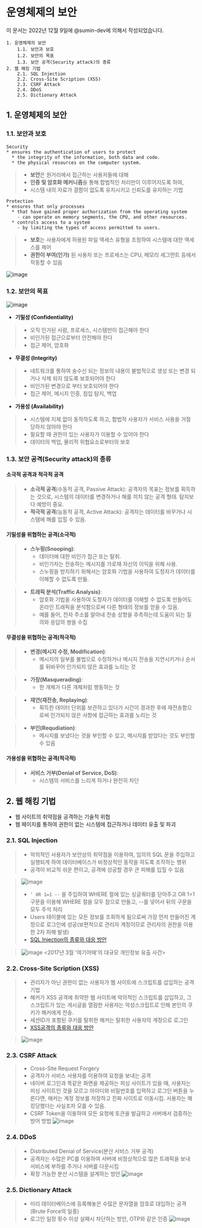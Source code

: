 # 운영체제의 보안

이 문서는 2022년 12월 9일에 @sumin-dev에 의해서 작성되었습니다.

```
1. 운영체제의 보안
    1.1. 보안과 보호
    1.2. 보안의 목표
    1.3. 보안 공격(Security attack)의 종류
2. 웹 해킹 기법
    2.1. SQL Injection
    2.2. Cross-Site Scription (XSS)
    2.3. CSRF Attack
    2.4. DDoS
    2.5. Dictionary Attack
```

## 1. 운영체제의 보안
### 1.1. 보안과 보호
```
Security
* ensures the authentication of users to protect
  * the integrity of the information, both data and code.
  * the physical resources on the computer system.
```
>* **보안**은 원거리에서 접근하는 사용자들에 대해
>* **인증 및 암호화 메커니즘**을 통해 합법적인 처리만이 이루어지도록 하여,
>* 시스템 내의 자료가 결함이 없도록 유지시키고 신뢰도를 유지하는 기법

```
Protection
* ensures that only processes
  * that have gained proper authorization from the operating system
    - can operate on memory segments, the CPU, and other resources.
  * controls access to a system
    - by limiting the types of access permitted to users.
```
>* **보호**는 사용자에게 허용된 파일 액세스 유형을 조정하여 시스템에 대한 액세스를 제어
>* **권한이 부여(인가)** 된 사용자 또는 프로세스는 CPU, 메모리 세그먼트 등에서 작동할 수 있음

![image](https://user-images.githubusercontent.com/109029407/206655792-1d1328ff-a71b-412e-b05f-0fb60f95281d.png)

### 1.2. 보안의 목표
![image](https://user-images.githubusercontent.com/109029407/206656376-e1ee3b02-cf0e-4912-b0cd-30ee3f827ab7.png)
* **기밀성 (Confidentiality)**
> * 오직 인가된 사람, 프로세스, 시스템만이 접근해야 한다
> * 비인가된 접근으로부터 안전해야 한다
> * 접근 제어, 암호화

* **무결성 (Integrity)**
> * 네트워크를 통하여 송수신 되는 정보의 내용이 불법적으로 생성 또는 변경 되거나 삭제 되지 않도록 보호되어야 한다
> * 비인가된 변경으로 부터 보호되어야 한다
> * 접근 제어, 메시지 인증, 침입 탐지, 백업

* **가용성 (Availability)**
> * 시스템에 지체 없이 동작하도록 하고, 합법적 사용자가 서비스 사용을 거절 당하지 않아야 한다
> * 필요할 때 권한이 있는 사용자가 이용할 수 있어야 한다
> * 데이터의 백업, 물리적 위협요소로부터의 보호

### 1.3. 보안 공격(Security attack)의 종류
#### 소극적 공격과 적극적 공격
> * **소극적 공격**(수동적 공격, Passive Attack): 공격자의 목표는 정보를 획득하는 것으로, 시스템의 데이터를 변경하거나 해를 끼치 않는 공격 형태. 탐지보다 예방이 중요.
> * **적극적 공격**(능동적 공격, Active Attack): 공격자는 데이터를 바꾸거나 시스템에 해를 입힐 수 있음.

#### 기밀성을 위협하는 공격(소극적)
> * **스누핑(Snooping)**: 
>   * 데이터에 대한 비인가 접근 또는 탈취. 
>   * 비인가자는 전송하는 메시지를 가로채 자신의 이익을 위해 사용. 
>   * 스누핑을 방지하기 위해서는 암호화 기법을 사용하여 도청자가 데이터를 이해할 수 없도록 만듦.

> * **트래픽 분석(Traffic Analysis)**: 
>   * 암호화 기법을 사용하여 도청자가 데이터를 이해할 수 없도록 만들어도 온라인 트래픽을 분석함으로써 다른 형태의 정보를 얻을 수 있음.
>   * 예를 들어, 전자 주소를 알아내 전송 성향을 추측하는데 도움이 되는 질의와 응답의 쌍을 수집

#### 무결성을 위협하는 공격(적극적)
> * **변경(메시지 수정, Modification)**: 
>   * 메시지의 일부를 불법으로 수정하거나 메시지 전송을 지연시키거나 순서를 뒤바꾸어 인가되지 않은 효과를 노리는 것

> * **가장(Masquerading)**: 
>   * 한 개체가 다른 개체처럼 행동하는 것

> * **재연(재전송, Replaying)**: 
>   * 획득한 데이터 단위를 보관하고 있다가 시간이 경과한 후에 재전송함으로써 인가되지 않은 사항에 접근하는 효과를 노리는 것

> * **부인(Requdiation)**: 
>   * 메시지를 보냈다는 것을 부인할 수 있고, 메시지를 받았다는 것도 부인할 수 있음

#### 가용성을 위협하는 공격(적극적)
> * **서비스 거부(Denial of Service, DoS)**: 
>   * 시스템의 서비스를 느리게 하거나 완전히 차단

## 2. 웹 해킹 기법
* 웹 사이트의 취약점을 공격하는 기술적 위협
* 웹 페이지를 통하여 권한이 없는 시스템에 접근하거나 데이터 유출 및 파괴

### 2.1. SQL Injection
> * 악의적인 사용자가 보안상의 취약점을 이용하여, 임의의 SQL 문을 주입하고 실행되게 하여 데이터베이스가 비정상적인 동작을 하도록 조작하는 행위
> * 공격이 비교적 쉬운 편이고, 공격에 성공할 경우 큰 피해를 입힐 수 있음

> ![image](https://user-images.githubusercontent.com/109029407/206666353-1e631e5e-395b-4d54-a2ff-288841575bf5.png)
> * `‘ OR 1=1 --` 을 주입하여 WHERE 절에 있는 싱글쿼터를 닫아주고 OR 1=1 구문을 이용해 WHERE 절을 모두 참으로 만들고, --를 넣어서 뒤의 구문을 모두 주석 처리
> * Users 테이블에 있는 모든 정보를 조회하게 됨으로써 가장 먼저 만들어진 계정으로 로그인에 성공(보편적으로 관리자 계정이므로 관리자의 권한을 이용한 2차 피해 발생)
> * [SQL Injection의 종류와 대응 방안](https://noirstar.tistory.com/264)


> ![image](https://user-images.githubusercontent.com/109029407/206665706-2afc8054-927c-41bb-b46b-69a573cf00ba.png)
> <2017년 3월 '여기어때'의 대규모 개인정보 유출 사건>

### 2.2. Cross-Site Scription (XSS)
> * 관리자가 아닌 권한이 없는 사용자가 웹 사이트에 스크립트를 삽입하는 공격 기법
> * 해커가 XSS 공격에 취약한 웹 사이트에 악의적인 스크립트를 삽입하고, 그 스크립트가 있는 게시글을 열람한 사용자는 악성스크립트로 인해 본인의 쿠키가 해커에게 전송.
> * 세션ID가 포함된 쿠키를 탈취한 해커는 탈취한 사용자의 계정으로 로그인
> * [XSS공격의 종류와 대응 방안](https://noirstar.tistory.com/266?category=779215)

> ![image](https://user-images.githubusercontent.com/109029407/206668270-f4a39e89-98b8-4837-b20f-9b73b8baf029.png)

### 2.3. CSRF Attack
> * Cross-Site Request Forgery
> * 공격자가 서비스 사용자를 이용하여 요청을 보내는 공격
> * 네이버 로그인과 똑같은 화면을 제공하는 피싱 사이트가 있을 때, 사용자는 피싱 사이트인 것을 모르고 아이디와 비밀번호를 입력하고 로그인 버튼을 누른다면, 해커는 계정 정보를 저장하고 진짜 사이트로 이동시킴. 사용자는 해킹당했다는 사실조차 모를 수 있음.
> * CSRF Token을 이용하여 모든 요청에 토큰을 발급하고 서버에서 검증하는 방어 방법
> ![image](https://user-images.githubusercontent.com/109029407/206669607-5245b06a-1f3a-4fc2-9919-feb55d03a8db.png)

### 2.4. DDoS
> * Distributed Denial of Service(분산 서비스 거부 공격)
> * 공격자는 수많은 PC를 이용하여 서버에 비정상적으로 많은 트래픽을 보내 서비스에 부하를 주거나 서버를 다운시킴
> * 확장 가능한 분산 시스템을 설계하는 방안 
> ![image](https://user-images.githubusercontent.com/109029407/206661022-3f84e326-7346-4df7-84e1-fc880e84ed39.png)

### 2.5. Dictionary Attack
> * 미리 데이터베이스에 등록해놓은 수많은 문자열을 암호로 대입하는 공격(Brute Force의 일종)
> * 로그인 일정 횟수 이상 실패시 차단하는 방안, OTP와 같은 인증
> ![image](https://user-images.githubusercontent.com/109029407/206777884-23a69253-6c4e-4abd-9570-90557c3c3c67.png)

